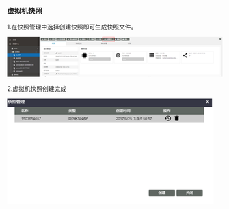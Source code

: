 ### 虚拟机快照

1.在快照管理中选择创建快照即可生成快照文件。

![](/assets/1234import.png)

2.虚拟机快照创建完成

![](/assets/12345import.png)



